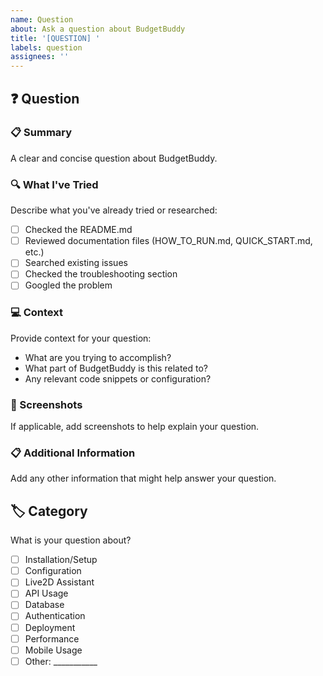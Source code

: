 ```yaml
---
name: Question
about: Ask a question about BudgetBuddy
title: '[QUESTION] '
labels: question
assignees: ''
---
```


## ❓ Question

### 📋 Summary
A clear and concise question about BudgetBuddy.

### 🔍 What I've Tried
Describe what you've already tried or researched:
- [ ] Checked the README.md
- [ ] Reviewed documentation files (HOW_TO_RUN.md, QUICK_START.md, etc.)
- [ ] Searched existing issues
- [ ] Checked the troubleshooting section
- [ ] Googled the problem

### 💻 Context
Provide context for your question:
- What are you trying to accomplish?
- What part of BudgetBuddy is this related to?
- Any relevant code snippets or configuration?

### 📸 Screenshots
If applicable, add screenshots to help explain your question.

### 📋 Additional Information
Add any other information that might help answer your question.

## 🏷️ Category
What is your question about?
- [ ] Installation/Setup
- [ ] Configuration
- [ ] Live2D Assistant
- [ ] API Usage
- [ ] Database
- [ ] Authentication
- [ ] Deployment
- [ ] Performance
- [ ] Mobile Usage
- [ ] Other: ___________
